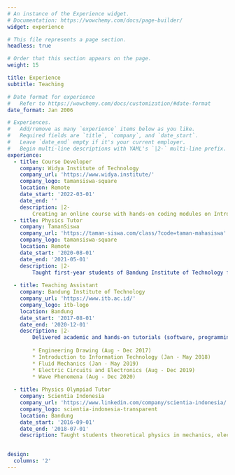 ```yaml
---
# An instance of the Experience widget.
# Documentation: https://wowchemy.com/docs/page-builder/
widget: experience

# This file represents a page section.
headless: true

# Order that this section appears on the page.
weight: 15

title: Experience
subtitle: Teaching

# Date format for experience
#   Refer to https://wowchemy.com/docs/customization/#date-format
date_format: Jan 2006

# Experiences.
#   Add/remove as many `experience` items below as you like.
#   Required fields are `title`, `company`, and `date_start`.
#   Leave `date_end` empty if it's your current employer.
#   Begin multi-line descriptions with YAML's `|2-` multi-line prefix.
experience:
  - title: Course Developer
    company: Widya Institute of Technology
    company_url: 'https://www.widya.institute/'
    company_logo: tamansiswa-square
    location: Remote
    date_start: '2022-03-01'
    date_end: ''
    description: |2-
        Creating an online course with hands-on coding modules on Intro to Quantum Computing..
  - title: Physics Tutor
    company: TamanSiswa
    company_url: 'https://taman-siswa.com/class/?code=taman-mahasiswa'
    company_logo: tamansiswa-square
    location: Remote
    date_start: '2020-08-01'
    date_end: '2021-05-01'
    description: |2-
        Taught first-year students of Bandung Institute of Technology fundamental physics. Prepared them for university exams, assessed and made practice problems. Materials covered: mechanics, fluid dynamics, thermodynamics, vibrations and waves, electrodynamics, propagation of sounds and lights, and modern physics.
    
  - title: Teaching Assistant
    company: Bandung Institute of Technology
    company_url: 'https://www.itb.ac.id/'
    company_logo: itb-logo
    location: Bandung
    date_start: '2017-08-01'
    date_end: '2020-12-01'
    description: |2-
        Delivered academic and hands‑on tutorials (software, programming languages, practicum kits). Provided students with assistance on exam preparations, laboratory activities, assessed quizzes, and homework. Subjects covered:
        
        * Engineering Drawing (Aug ‑ Dec 2017)
        * Introduction to Information Technology (Jan - May 2018)
        * Fluid Mechanics (Jan ‑ May 2019)
        * Electric Circuits and Electronics (Aug ‑ Dec 2019)
        * Wave Phenomena (Aug - Dec 2020)
    
  - title: Physics Olympiad Tutor
    company: Scientia Indonesia
    company_url: 'https://www.linkedin.com/company/scientia-indonesia/'
    company_logo: scientia-indonesia-transparent
    location: Bandung
    date_start: '2016-09-01'
    date_end: '2018-07-01'
    description: Taught students theoretical physics in mechanics, electrodynamics, thermodynamics, and modern physics as a preparation for their participation in National Science Olympiad. Made and assessed test problems as exercises.
        

design:
  columns: '2'
---
```


